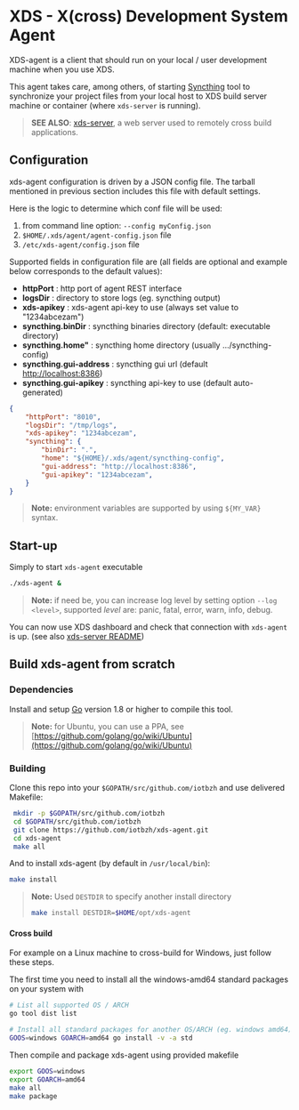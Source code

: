 # XDS - X(cross) Development System Agent

XDS-agent is a client that should run on your local / user development machine when you use XDS.

This agent takes care, among others, of starting [Syncthing](https://syncthing.net/)
tool to synchronize your project files from your local host to XDS build server
machine or container (where `xds-server` is running).

> **SEE ALSO**: [xds-server](https://github.com/iotbzh/xds-server), a web server
used to remotely cross build applications.

## Configuration

xds-agent configuration is driven by a JSON config file.
The tarball mentioned in previous section includes this file with default settings.

Here is the logic to determine which conf file will be used:

1. from command line option: `--config myConfig.json`
1. `$HOME/.xds/agent/agent-config.json` file
1. `/etc/xds-agent/config.json` file

Supported fields in configuration file are (all fields are optional and example
below corresponds to the default values):

- **httpPort** : http port of agent REST interface
- **logsDir**  : directory to store logs (eg. syncthing output)
- **xds-apikey** : xds-agent api-key to use (always set value to "1234abcezam")
- **syncthing.binDir** : syncthing binaries directory (default: executable directory)
- **syncthing.home"** : syncthing home directory (usually .../syncthing-config)
- **syncthing.gui-address** : syncthing gui url (default <http://localhost:8386>)
- **syncthing.gui-apikey** : syncthing api-key to use (default auto-generated)

```json
{
    "httpPort": "8010",
    "logsDir": "/tmp/logs",
    "xds-apikey": "1234abcezam",
    "syncthing": {
        "binDir": ".",
        "home": "${HOME}/.xds/agent/syncthing-config",
        "gui-address": "http://localhost:8386",
        "gui-apikey": "1234abcezam",
    }
}
```

>**Note:** environment variables are supported by using `${MY_VAR}` syntax.

## Start-up

Simply to start `xds-agent` executable

```bash
./xds-agent &
```

>**Note:** if need be, you can increase log level by setting option
`--log <level>`, supported *level* are: panic, fatal, error, warn, info, debug.

You can now use XDS dashboard and check that connection with `xds-agent` is up.
(see also [xds-server README](https://github.com/iotbzh/xds-server/blob/master/README.md#xds-dashboard))

## Build xds-agent from scratch

### Dependencies

Install and setup [Go](https://golang.org/doc/install) version 1.8 or
higher to compile this tool.

>**Note:** for Ubuntu, you can use a PPA, see [https://github.com/golang/go/wiki/Ubuntu](https://github.com/golang/go/wiki/Ubuntu)

### Building

Clone this repo into your `$GOPATH/src/github.com/iotbzh` and use delivered Makefile:

```bash
 mkdir -p $GOPATH/src/github.com/iotbzh
 cd $GOPATH/src/github.com/iotbzh
 git clone https://github.com/iotbzh/xds-agent.git
 cd xds-agent
 make all
```

And to install xds-agent (by default in `/usr/local/bin`):

```bash
make install
```

>**Note:** Used `DESTDIR` to specify another install directory
>```bash
>make install DESTDIR=$HOME/opt/xds-agent
>```

#### Cross build

For example on a Linux machine to cross-build for Windows, just follow these steps.

The first time you need to install all the windows-amd64 standard packages on
your system with

```bash
# List all supported OS / ARCH
go tool dist list

# Install all standard packages for another OS/ARCH (eg. windows amd64)
GOOS=windows GOARCH=amd64 go install -v -a std
```

Then compile and package xds-agent using provided makefile

```bash
export GOOS=windows
export GOARCH=amd64
make all
make package
```
